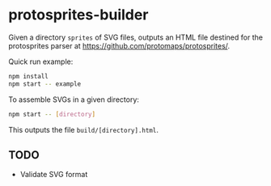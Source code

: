 # protosprites-builder

Given a directory `sprites` of SVG files, outputs an HTML file destined for the protosprites parser at https://github.com/protomaps/protosprites/.

Quick run example:

```sh
npm install
npm start -- example
```

To assemble SVGs in a given directory:

```sh
npm start -- [directory]
```

This outputs the file `build/[directory].html`.

## TODO
- Validate SVG format
